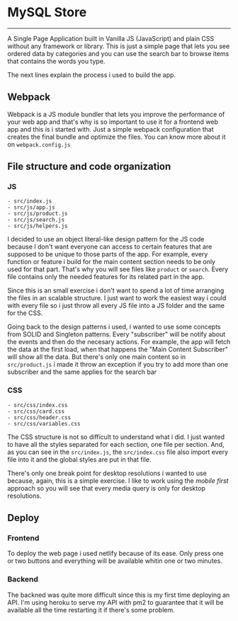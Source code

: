 # MySQL Store

---

A Single Page Application built in Vanilla JS (JavaScript) and plain CSS without any framework or library. This is just a simple
page that lets you see ordered data by categories and you can use the search bar to browse items that contains the words you type.

The next lines explain the process i used to build the app.

## Webpack

Webpack is a JS module bundler that lets you improve the performance of your web app and that's why is so important to use it for
a frontend web app and this is i started with. Just a simple webpack configuration that creates the final bundle and optimize the
files. You can know more about it on `webpack.config.js`

## File structure and code organization

### JS

```
- src/index.js
- src/js/app.js
- src/js/product.js
- src/js/search.js
- src/js/helpers.js
```

I decided to use an object literal-like design pattern for the JS code because I don't want everyone can access to certain
features that are supposed to be unique to those parts of the app. For example, every function or feature i build for the main
content section needs to be only used for that part. That's why you will see files like `product` or `search`. Every file
contains only the needed features for its related part in the app.

Since this is an small exercise i don't want to spend a lot of time arranging the files in an scalable structure. I just want
to work the easiest way i could with every file so i just throw all every JS file into a JS folder and the same for the CSS.

Going back to the design patterns i used, i wanted to use some concepts from SOLID and Singleton patterns. Every "subscriber" will
be notify about the events and then do the necesary actions. For example, the app will fetch the data at the first load, when that
happens the "Main Content Subscriber" will show all the data. But there's only one main content so in `src/product.js` i made it
throw an exception if you try to add more than one subscriber and the same applies for the search bar

### CSS

```
- src/css/index.css
- src/css/card.css
- src/css/header.css
- src/css/variables.css
```

The CSS structure is not so difficult to understand what i did. I just wanted to have all the styles separated for each section, one file per section. And, as you can see in the `src/index.js`, the `src/index.css` file also import every file into it and the
global styles are put in that file.

There's only one break point for desktop resolutions i wanted to use because, again, this is a simple exercise. I like to work
using the _mobile first_ approach so you will see that every media query is only for desktop resolutions.

## Deploy

### Frontend

To deploy the web page i used netlify because of its ease. Only press one or two buttons and everything will be available whitin
one or two minutes.

### Backend

The backned was quite more difficult since this is my first time deploying an API. I'm using heroku to serve my API with pm2
to guarantee that it will be available all the time restarting it if there's some problem.
